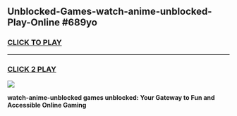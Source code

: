 
## Unblocked-Games-watch-anime-unblocked-Play-Online #689yo
<h3>
<a href="https://news.freeplayer.one?title=watch-anime-unblocked&ref=3">CLICK TO PLAY</a></h3>
<hr>

<h3>
<a href="https://news.freeplayer.one?title=watch-anime-unblocked&ref=3">CLICK 2 PLAY</a>
  
</h3>

<a href="https://news.freeplayer.one?title=watch-anime-unblocked&ref=3"><img src="https://clearcache.store/games.png"></a>


**watch-anime-unblocked games unblocked: Your Gateway to Fun and Accessible Online Gaming**
